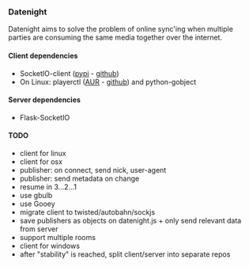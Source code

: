 ### Datenight ###

Datenight aims to solve the problem of online sync'ing when multiple parties
are consuming the same media together over the internet.


#### Client dependencies ####
  - SocketIO-client ([pypi](https://pypi.python.org/pypi/socketIO-client) - [github](https://github.com/invisibleroads/socketIO-client))
  - On Linux: playerctl ([AUR](https://aur.archlinux.org/packages/playerctl/) - [github](https://github.com/acrisci/playerctl)) and python-gobject


#### Server dependencies ####
  - Flask-SocketIO


#### TODO ####
  - client for linux
  - client for osx
  - publisher: on connect, send nick, user-agent
  - publisher: send metadata on change
  - resume in 3...2...1
  - use gbulb
  - use Gooey
  - migrate client to twisted/autobahn/sockjs
  - save publishers as objects on datenight.js + only send relevant data from server
  - support multiple rooms
  - client for windows
  - after "stability" is reached, split client/server into separate repos
